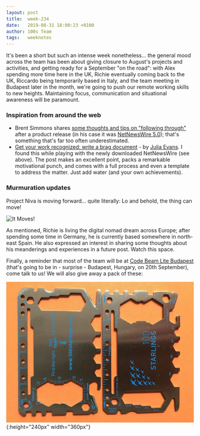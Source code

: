 ```yaml
---
layout: post
title:  week-234
date:   2019-08-31 18:00:23 +0100
author: 100s Team
tags:   weeknotes
---
```

It's been a short but such an intense week nonetheless... the general mood across the team has been about giving closure to August's projects and activities, and getting ready for a September "on the road": with Alex spending more time here in the UK, Richie eventually coming back to the UK, Riccardo being temporarily based in Italy, and the team meeting in Budapest later in the month, we're going to push our remote working skills to new heights. Maintaining focus, communication and situational awareness will be paramount.

### Inspiration from around the web

* Brent Simmons shares [some thoughts and tips on "following through"](https://inessential.com/2019/08/29/follow_through) after a product release (in his case it was [NetNewsWire 5.0](https://ranchero.com/netnewswire/)); that's something that's far too often underestimated.
* [Get your work recognized: write a brag document](https://jvns.ca/blog/brag-documents/) - by [Julia Evans](https://twitter.com/b0rk). I found this while playing with the newly downloaded NetNewsWire (see above). The post makes an excellent point, packs a remarkable motivational punch, and comes with a full process and even a template to address the matter. Just add water (and your own achievements).

### Murmuration updates

Project Niva is moving forward... quite literally: Lo and behold, the thing can move!

![It Moves!](/img/posts/20190902NivaMoves.gif "The Niva moving under its own power...")

As mentioned, Richie is living the digital nomad dream across Europe; after spending some time in Germany, he is currently based somewhere in north-east Spain. He also expressed an interest in sharing some thoughts about his meanderings and experiences in a future post. Watch this space.

Finally, a reminder that most of the team will be at [Code Beam Lite Budapest](http://codesync.global/conferences/code-beam-lite-budapest/) (that's going to be in - surprise - Budapest, Hungary, on 20th September), come talk to us! We will also give away a pack of these:

![Multitool 2019](/img/posts/20190902multitool.jpg "Yes, it opens bottles, among other things"){:height="240px" width="360px"}
